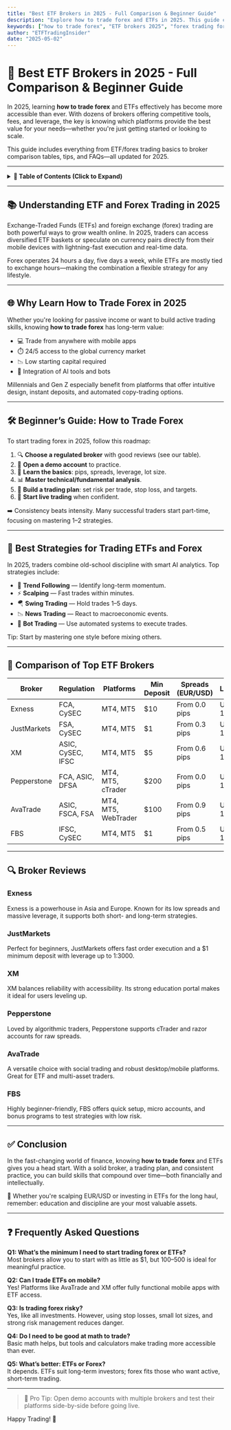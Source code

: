 ```yaml
---
title: "Best ETF Brokers in 2025 - Full Comparison & Beginner Guide"
description: "Explore how to trade forex and ETFs in 2025. This guide compares top brokers like Exness, JustMarkets, and XM with step-by-step tips."
keywords: ["how to trade forex", "ETF brokers 2025", "forex trading for beginners", "broker comparison 2025", "best trading platforms"]
author: "ETFTradingInsider"
date: "2025-05-02"
---
```


# 💼 Best ETF Brokers in 2025 - Full Comparison & Beginner Guide

In 2025, learning **how to trade forex** and ETFs effectively has become more accessible than ever. With dozens of brokers offering competitive tools, fees, and leverage, the key is knowing which platforms provide the best value for your needs—whether you're just getting started or looking to scale.

This guide includes everything from ETF/forex trading basics to broker comparison tables, tips, and FAQs—all updated for 2025.

---

<details>
  <summary><strong>📑 Table of Contents (Click to Expand)</strong></summary>

- [Understanding ETF and Forex Trading in 2025](#understanding-etf-and-forex-trading-in-2025)
- [Why Learn How to Trade Forex in 2025](#why-learn-how-to-trade-forex-in-2025)
- [Beginner’s Guide: How to Trade Forex](#beginners-guide-how-to-trade-forex)
- [Best Strategies for Trading ETFs and Forex](#best-strategies-for-trading-etfs-and-forex)
- [🧾 Comparison of Top ETF Brokers](#comparison-of-top-etf-brokers)
- [🔍 Broker Reviews](#broker-reviews)
- [✅ Conclusion](#conclusion)
- [❓ Frequently Asked Questions](#frequently-asked-questions)

</details>

---

## 📚 Understanding ETF and Forex Trading in 2025

Exchange-Traded Funds (ETFs) and foreign exchange (forex) trading are both powerful ways to grow wealth online. In 2025, traders can access diversified ETF baskets or speculate on currency pairs directly from their mobile devices with lightning-fast execution and real-time data.

Forex operates 24 hours a day, five days a week, while ETFs are mostly tied to exchange hours—making the combination a flexible strategy for any lifestyle.

---

## 🌐 Why Learn How to Trade Forex in 2025

Whether you're looking for passive income or want to build active trading skills, knowing **how to trade forex** has long-term value:

- 💻 Trade from anywhere with mobile apps
- ⏱️ 24/5 access to the global currency market
- 📉 Low starting capital required
- 🤖 Integration of AI tools and bots

Millennials and Gen Z especially benefit from platforms that offer intuitive design, instant deposits, and automated copy-trading options.

---

## 🛠️ Beginner’s Guide: How to Trade Forex

To start trading forex in 2025, follow this roadmap:

1. 🔍 **Choose a regulated broker** with good reviews (see our table).
2. 🧾 **Open a demo account** to practice.
3. 📘 **Learn the basics**: pips, spreads, leverage, lot size.
4. 📊 **Master technical/fundamental analysis**.
5. 🧠 **Build a trading plan**: set risk per trade, stop loss, and targets.
6. 🏁 **Start live trading** when confident.

➡️ Consistency beats intensity. Many successful traders start part-time, focusing on mastering 1–2 strategies.

---

## 🧠 Best Strategies for Trading ETFs and Forex

In 2025, traders combine old-school discipline with smart AI analytics. Top strategies include:

- 🎯 **Trend Following** — Identify long-term momentum.
- ⚡ **Scalping** — Fast trades within minutes.
- 🪂 **Swing Trading** — Hold trades 1–5 days.
- 📉 **News Trading** — React to macroeconomic events.
- 🤖 **Bot Trading** — Use automated systems to execute trades.

Tip: Start by mastering one style before mixing others.

---

## 🧾 Comparison of Top ETF Brokers

| Broker        | Regulation               | Platforms       | Min Deposit | Spreads (EUR/USD) | Leverage     | Affiliate Link |
|---------------|--------------------------|-----------------|-------------|-------------------|--------------|----------------|
| Exness        | FCA, CySEC               | MT4, MT5        | $10         | From 0.0 pips     | Up to 1:2000 | [Join Exness](https://one.exnesstrack.org/a/english23) |
| JustMarkets   | FSA, CySEC               | MT4, MT5        | $1          | From 0.3 pips     | Up to 1:3000 | [Join JustMarkets](https://one.justmarkets.link/a/79iqw0j6nj) |
| XM            | ASIC, CySEC, IFSC        | MT4, MT5        | $5          | From 0.6 pips     | Up to 1:888  | [Join XM](https://clicks.pipaffiliates.com/c?c=589901&l=en&p=0) |
| Pepperstone   | FCA, ASIC, DFSA          | MT4, MT5, cTrader | $200      | From 0.0 pips     | Up to 1:500  | [Join Pepperstone](https://trk.pepperstonepartners.com/aff_c?offer_id=367&aff_id=33954) |
| AvaTrade      | ASIC, FSCA, FSA          | MT4, MT5, WebTrader | $100    | From 0.9 pips     | Up to 1:400  | [Join AvaTrade](https://www.avatrade.com?versionId=10301&tag=194438) |
| FBS           | IFSC, CySEC              | MT4, MT5        | $1          | From 0.5 pips     | Up to 1:3000 | [Join FBS](https://fbs.partners?ibl=587836&ibp=21398815) |

---

## 🔍 Broker Reviews

### Exness
Exness is a powerhouse in Asia and Europe. Known for its low spreads and massive leverage, it supports both short- and long-term strategies.

### JustMarkets
Perfect for beginners, JustMarkets offers fast order execution and a $1 minimum deposit with leverage up to 1:3000.

### XM
XM balances reliability with accessibility. Its strong education portal makes it ideal for users leveling up.

### Pepperstone
Loved by algorithmic traders, Pepperstone supports cTrader and razor accounts for raw spreads.

### AvaTrade
A versatile choice with social trading and robust desktop/mobile platforms. Great for ETF and multi-asset traders.

### FBS
Highly beginner-friendly, FBS offers quick setup, micro accounts, and bonus programs to test strategies with low risk.

---

## ✅ Conclusion

In the fast-changing world of finance, knowing **how to trade forex** and ETFs gives you a head start. With a solid broker, a trading plan, and consistent practice, you can build skills that compound over time—both financially and intellectually.

🚀 Whether you're scalping EUR/USD or investing in ETFs for the long haul, remember: education and discipline are your most valuable assets.

---

## ❓ Frequently Asked Questions

**Q1: What’s the minimum I need to start trading forex or ETFs?**  
Most brokers allow you to start with as little as $1, but $100–$500 is ideal for meaningful practice.

**Q2: Can I trade ETFs on mobile?**  
Yes! Platforms like AvaTrade and XM offer fully functional mobile apps with ETF access.

**Q3: Is trading forex risky?**  
Yes, like all investments. However, using stop losses, small lot sizes, and strong risk management reduces danger.

**Q4: Do I need to be good at math to trade?**  
Basic math helps, but tools and calculators make trading more accessible than ever.

**Q5: What’s better: ETFs or Forex?**  
It depends. ETFs suit long-term investors; forex fits those who want active, short-term trading.

---

> 🧠 Pro Tip: Open demo accounts with multiple brokers and test their platforms side-by-side before going live.

Happy Trading! 🚀
